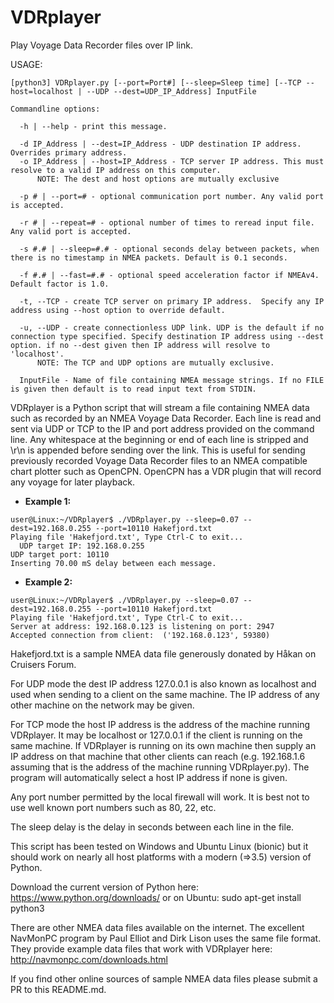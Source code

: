 # VDRplayer
Play Voyage Data Recorder files over IP link.

USAGE:
```
[python3] VDRplayer.py [--port=Port#] [--sleep=Sleep time] [--TCP --host=localhost | --UDP --dest=UDP_IP_Address] InputFile

Commandline options:

  -h | --help - print this message.

  -d IP_Address | --dest=IP_Address - UDP destination IP address.  Overrides primary address.
  -o IP_Address | --host=IP_Address - TCP server IP address. This must resolve to a valid IP address on this computer.
      NOTE: The dest and host options are mutually exclusive

  -p # | --port=# - optional communication port number. Any valid port is accepted.

  -r # | --repeat=# - optional number of times to reread input file. Any valid port is accepted.

  -s #.# | --sleep=#.# - optional seconds delay between packets, when there is no timestamp in NMEA packets. Default is 0.1 seconds.

  -f #.# | --fast=#.# - optional speed acceleration factor if NMEAv4. Default factor is 1.0.

  -t, --TCP - create TCP server on primary IP address.  Specify any IP address using --host option to override default.

  -u, --UDP - create connectionless UDP link. UDP is the default if no connection type specified. Specify destination IP address using --dest option. if no --dest given then IP address will resolve to 'localhost'.
      NOTE: The TCP and UDP options are mutually exclusive.

  InputFile - Name of file containing NMEA message strings. If no FILE is given then default is to read input text from STDIN.
```

VDRplayer is a Python script that will stream a file containing NMEA data such as recorded by an NMEA Voyage Data Recorder. Each line is read and sent via UDP or TCP to the IP and port address provided on the command line. Any whitespace at the beginning or end of each line is stripped and \r\n is appended before sending over the link. This is useful for sending previously recorded Voyage Data Recorder files to an NMEA compatible chart plotter such as OpenCPN.  OpenCPN has a VDR plugin that will record any voyage for later playback.

* **Example 1:**

```
user@Linux:~/VDRplayer$ ./VDRplayer.py --sleep=0.07 --dest=192.168.0.255 --port=10110 Hakefjord.txt
Playing file 'Hakefjord.txt', Type Ctrl-C to exit...
  UDP target IP: 192.168.0.255
UDP target port: 10110
Inserting 70.00 mS delay between each message.
```

* **Example 2:**

```
user@Linux:~/VDRplayer$ ./VDRplayer.py --sleep=0.07 --dest=192.168.0.255 --port=10110 Hakefjord.txt
Playing file 'Hakefjord.txt', Type Ctrl-C to exit...
Server at address: 192.168.0.123 is listening on port: 2947
Accepted connection from client:  ('192.168.0.123', 59380)
```

Hakefjord.txt is a sample NMEA data file generously donated by Håkan on Cruisers Forum.

For UDP mode the dest IP address 127.0.0.1 is also known as localhost and used when sending to a client on the same machine. The IP address of any other machine on the network may be given.

For TCP mode the host IP address is the address of the machine running VDRplayer. It may be localhost or 127.0.0.1 if the client is running on the same machine. If VDRplayer is running on its own machine then supply an IP address on that machine that other clients can reach (e.g. 192.168.1.6 assuming that is the address of the machine running VDRplayer.py). The program will automatically select a host IP address if none is given.

Any port number permitted by the local firewall will work. It is best not to use well known port numbers such as 80, 22, etc.

The sleep delay is the delay in seconds between each line in the file.

This script has been tested on Windows and Ubuntu Linux (bionic) but it should work on nearly all host platforms with a modern (=>3.5) version of Python.

Download the current version of Python here: https://www.python.org/downloads/ or on Ubuntu: sudo apt-get install python3

There are other NMEA data files available on the internet.  The excellent NavMonPC program by Paul Elliot and Dirk Lison uses the same file format.  They provide example data files that work with VDRplayer here: http://navmonpc.com/downloads.html

If you find other online sources of sample NMEA data files please submit a PR to this README.md.
